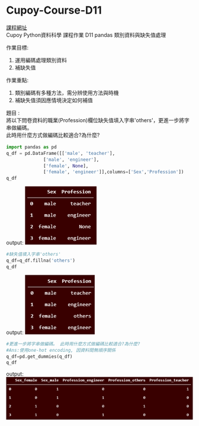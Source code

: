 # Cupoy-Course-D11
[課程網址](https://www.cupoy.com/marathon-mission/00000174C4BC1B93000000016375706F795F70726572656C656173654355/00000176E0B0C273000000136375706F795F72656C656173654349/)  
Cupoy Python資料科學 課程作業 D11 pandas 類別資料與缺失值處理</br>

作業目標:<br>
1. 運用編碼處理類別資料<br>
2. 補缺失值  

作業重點:<br>
1. 類別編碼有多種方法，需分辨使用方法與時機<br>
2. 補缺失值須因應情境決定如何補值  

題目 :  
將以下問卷資料的職業(Profession)欄位缺失值填入字串'others'，更進一步將字串做編碼。  
此時用什麼方式做編碼比較適合?為什麼?  

```py
import pandas as pd
q_df = pd.DataFrame([['male', 'teacher'], 
              ['male', 'engineer'],
              ['female', None],
              ['female', 'engineer']],columns=['Sex','Profession'])
q_df
```

output:
![out1](out1.PNG)

```py
#缺失值填入字串'others'
q_df=q_df.fillna('others')
q_df
```

output:
![out2](out2.PNG)

```py
#更進一步將字串做編碼。 此時用什麼方式做編碼比較適合?為什麼?
#Ans:使用one-hot encoding, 因資料間無順序關係
q_df=pd.get_dummies(q_df)
q_df
```

output:
![out3](out3.PNG)
